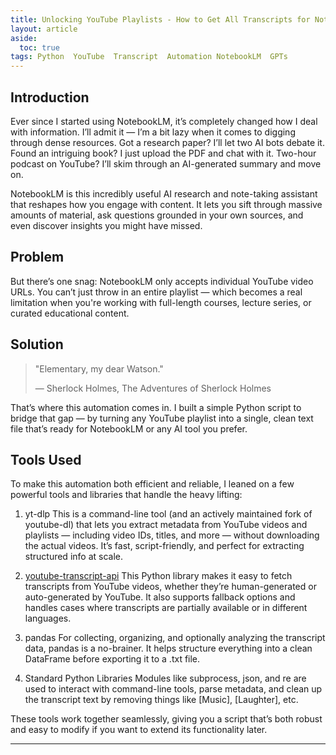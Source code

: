 ```yaml
---
title: Unlocking YouTube Playlists - How to Get All Transcripts for NotebookLM and Beyond
layout: article
aside:
  toc: true
tags: Python  YouTube  Transcript  Automation NotebookLM  GPTs
---
```


## **Introduction**
Ever since I started using NotebookLM, it’s completely changed how I deal with information. I’ll admit it — I’m a bit lazy when it comes to digging through dense resources. Got a research paper? I’ll let two AI bots debate it. Found an intriguing book? I just upload the PDF and chat with it. Two-hour podcast on YouTube? I’ll skim through an AI-generated summary and move on.

NotebookLM is this incredibly useful AI research and note-taking assistant that reshapes how you engage with content. It lets you sift through massive amounts of material, ask questions grounded in your own sources, and even discover insights you might have missed.

## **Problem**

But there’s one snag: NotebookLM only accepts individual YouTube video URLs. You can’t just throw in an entire playlist — which becomes a real limitation when you're working with full-length courses, lecture series, or curated educational content.

## **Solution**
> "Elementary, my dear Watson."
>
> — Sherlock Holmes, The Adventures of Sherlock Holmes

That’s where this automation comes in. I built a simple Python script to bridge that gap — by turning any YouTube playlist into a single, clean text file that’s ready for NotebookLM or any AI tool you prefer.

## **Tools Used**
To make this automation both efficient and reliable, I leaned on a few powerful tools and libraries that handle the heavy lifting:

1. yt-dlp
This is a command-line tool (and an actively maintained fork of youtube-dl) that lets you extract metadata from YouTube videos and playlists — including video IDs, titles, and more — without downloading the actual videos. It’s fast, script-friendly, and perfect for extracting structured info at scale.

2. [youtube-transcript-api](https://github.com/jdepoix/youtube-transcript-api "youtube-transcript-api")
This Python library makes it easy to fetch transcripts from YouTube videos, whether they’re human-generated or auto-generated by YouTube. It also supports fallback options and handles cases where transcripts are partially available or in different languages.

3. pandas
For collecting, organizing, and optionally analyzing the transcript data, pandas is a no-brainer. It helps structure everything into a clean DataFrame before exporting it to a .txt file.

4. Standard Python Libraries
Modules like subprocess, json, and re are used to interact with command-line tools, parse metadata, and clean up the transcript text by removing things like [Music], [Laughter], etc.

These tools work together seamlessly, giving you a script that’s both robust and easy to modify if you want to extend its functionality later.

*****
